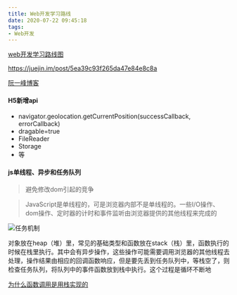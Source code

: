```yaml
---
title: Web开发学习路线
date: 2020-07-22 09:45:18
tags:
- Web开发
---
```

[web开发学习路线图](https://www.runoob.com/w3cnote/web-developer-learn-path.html)

https://juejin.im/post/5ea39c93f265da47e84e8c8a

[阮一峰博客](http://www.ruanyifeng.com/blog/javascript/)


#### H5新增api
+ navigator.geolocation.getCurrentPosition(successCallback, errorCallback)
+ dragable=true
+ FileReader
+ Storage
+ 等

#### js单线程、异步和任务队列
> 避免修改dom引起的竞争

> JavaScript是单线程的，可是浏览器内部不是单线程的。一些I/O操作、dom操作、定时器的计时和事件监听由浏览器提供的其他线程来完成的


![任务机制](https://user-gold-cdn.xitu.io/2018/6/13/163f6b033cff7849?imageView2/0/w/1280/h/960/format/webp/ignore-error/1)

对象放在heap（堆）里，常见的基础类型和函数放在stack（栈）里，函数执行的时候在栈里执行。其中会有异步操作，这些操作可能需要调用浏览器的其他线程去处理，操作结果由相应的回调函数响应，但是要先丢到任务队列中，等栈空了，则检查任务队列，将队列中的事件函数放到栈中执行。这个过程是循环不断地

[为什么函数调用是用栈实现的](https://www.zhihu.com/question/34499262)